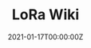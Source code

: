 ---
title: LoRa Wiki
summary: 111
tags:
- Wireless Communication
date: "2021-01-17T00:00:00Z"

# Optional external URL for project (replaces project detail page).
external_link: https://github.com/wong-hao/LoRa-Wiki/wiki

image:
  caption: 111
  focal_point: Smart

#links:
#- icon: twitter
#  icon_pack: fab
#  name: Follow
#  url: https://twitter.com/georgecushen
url_code: ""
url_pdf: ""
url_slides: ""
url_video: ""

# Slides (optional).
#   Associate this project with Markdown slides.
#   Simply enter your slide deck's filename without extension.
#   E.g. `slides = "example-slides"` references `content/slides/example-slides.md`.
#   Otherwise, set `slides = ""`.
#slides: example
---